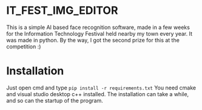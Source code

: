 # IT_FEST_IMG_EDITOR
This is a simple AI based face recognition software, made in a few weeks for the Information Technology Festival held nearby my town every year. It was made in python.
By the way, I got the second prize for this at the competition :)
# Installation
Just open cmd and type ```pip install -r requirements.txt```
You need cmake and visual studio desktop c++ installed. The installation can take a while, and so can the startup of the program.
